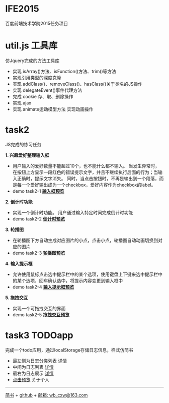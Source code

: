IFE2015
=================
百度前端技术学院2015任务项目

util.js 工具库
=================
仿Jquery完成的方法工具库
 + 实现 isArray()方法、isFunction()方法、trim()等方法
 + 实现引用类型的深度克隆
 + 实现 addClass()、removeClass()、hasClass()关于类名的JS操作
 + 实现 delegateEvent()事件代理方法
 + 完成 cookie 存、取、删除操作
 + 实现 ajax
 + 实现 animate运动模型方法 实现动画操作

task2
=================
JS完成的练习任务

**1. 兴趣爱好整理输入框**
 + 用户输入的爱好数量不能超过10个，也不能什么都不输入。
当发生异常时，在按钮上方显示一段红色的错误提示文字，并且不继续执行后面的行为；当输入正确时，提示文字消失。
同时，当点击按钮时，不再是输出到一个段落，而是每一个爱好输出成为一个checkbox，爱好内容作为checkbox的label。
 + demo task2-1 **[输入框预览](http://htmlpreview.github.io/?https://github.com/CHANxw/IFE2015/blob/master/task002/task0002_1.html)**

**2. 倒计时功能**
 + 实现一个倒计时功能。
 用户通过输入特定时间完成倒计时功能
 + demo task2-2 **[倒计时预览](http://htmlpreview.github.io/?https://github.com/CHANxw/IFE2015/blob/master/task002/task0002_2.html)**
 
**3. 轮播图**
 + 在轮播图下方自动生成对应图片的小点，点击小点，轮播图自动动画切换到对应的图片
 + demo task2-3 **[轮播图预览](http://htmlpreview.github.io/?https://github.com/CHANxw/IFE2015/blob/master/task002/task0002_3.html)**
 
**4. 输入提示框**
 + 允许使用鼠标点击选中提示栏中的某个选项，使用键盘上下键来选中提示栏中的某个选项，回车确认选中，将提示内容变更到输入框中
 + demo task2-4 **[输入提示框预览](http://htmlpreview.github.io/?https://github.com/CHANxw/IFE2015/blob/master/task002/task0002_4.html)**
 
**5. 拖拽交互**
 + 实现一个可拖拽交互的界面
 + demo task2-5 **[拖拽交互预览](http://htmlpreview.github.io/?https://github.com/CHANxw/IFE2015/blob/master/task002/task0002_5.html)**

task3 TODOapp
=================
完成一个todo应用，通过localStorage存储日志信息，样式仿简书
 + 最左侧为日志分类列表 [详情](http://www.jianshu.com/p/3507f0c92c94)
 + 中间为日志列表 [详情](http://www.jianshu.com/p/819245004ca7)
 + 最右为日志展示 [详情](http://www.jianshu.com/p/b28a68b2874e)
 + [点击预览](http://htmlpreview.github.io/?https://github.com/CHANxw/IFE2015/blob/master/task003/index.html)
关于个人
--------
[简书](http://www.jianshu.com/u/e73691f972bb) + [github](https://github.com/CHANxw) + [邮箱: wb_cxw@163.com](http://mail.163.com/)
